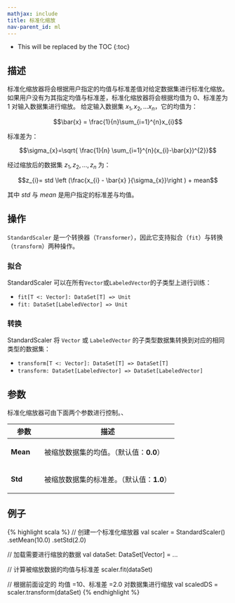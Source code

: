 ```yaml
---
mathjax: include
title: 标准化缩放
nav-parent_id: ml
---
```

<!--
Licensed to the Apache Software Foundation (ASF) under one
or more contributor license agreements.  See the NOTICE file
distributed with this work for additional information
regarding copyright ownership.  The ASF licenses this file
to you under the Apache License, Version 2.0 (the
"License"); you may not use this file except in compliance
with the License.  You may obtain a copy of the License at

  http://www.apache.org/licenses/LICENSE-2.0

Unless required by applicable law or agreed to in writing,
software distributed under the License is distributed on an
"AS IS" BASIS, WITHOUT WARRANTIES OR CONDITIONS OF ANY
KIND, either express or implied.  See the License for the
specific language governing permissions and limitations
under the License.
-->

* This will be replaced by the TOC
{:toc}

## 描述

标准化缩放器将会根据用户指定的均值与标准差值对给定数据集进行标准化缩放。
如果用户没有为其指定均值与标准差，标准化缩放器将会根据均值为 0、标准差为 1 对输入数据集进行缩放。
给定输入数据集 $x_1, x_2,... x_n$，它的均值为：

 $$\bar{x} = \frac{1}{n}\sum_{i=1}^{n}x_{i}$$

标准差为：

 $$\sigma_{x}=\sqrt{ \frac{1}{n} \sum_{i=1}^{n}(x_{i}-\bar{x})^{2}}$$

经过缩放后的数据集 $z_1, z_2,...,z_n$ 为：

 $$z_{i}= std \left (\frac{x_{i} - \bar{x}  }{\sigma_{x}}\right ) + mean$$

其中 $\textit{std}$ 与 $\textit{mean}$ 是用户指定的标准差与均值。

## 操作

`StandardScaler` 是一个转换器（`Transformer`），因此它支持拟合（`fit`）与转换（`transform`）两种操作。

### 拟合

StandardScaler 可以在所有`Vector`或`LabeledVector`的子类型上进行训练：

* `fit[T <: Vector]: DataSet[T] => Unit`
* `fit: DataSet[LabeledVector] => Unit`

### 转换

StandardScaler 将 `Vector` 或 `LabeledVector` 的子类型数据集转换到对应的相同类型的数据集：

* `transform[T <: Vector]: DataSet[T] => DataSet[T]`
* `transform: DataSet[LabeledVector] => DataSet[LabeledVector]`

## 参数

标准化缩放器可由下面两个参数进行控制。、

 <table class="table table-bordered">
  <thead>
    <tr>
      <th class="text-left" style="width: 20%">参数</th>
      <th class="text-center">描述</th>
    </tr>
  </thead>

  <tbody>
    <tr>
      <td><strong>Mean</strong></td>
      <td>
        <p>
          被缩放数据集的均值。（默认值：<strong>0.0</strong>）
        </p>
      </td>
    </tr>
    <tr>
      <td><strong>Std</strong></td>
      <td>
        <p>
          被缩放数据集的标准差。（默认值：<strong>1.0</strong>）
        </p>
      </td>
    </tr>
  </tbody>
</table>

## 例子

{% highlight scala %}
// 创建一个标准化缩放器
val scaler = StandardScaler()
.setMean(10.0)
.setStd(2.0)

// 加载需要进行缩放的数据
val dataSet: DataSet[Vector] = ...

// 计算被缩放数据的均值与标准差
scaler.fit(dataSet)

// 根据前面设定的 均值 =10、标准差 =2.0 对数据集进行缩放
val scaledDS = scaler.transform(dataSet)
{% endhighlight %}
